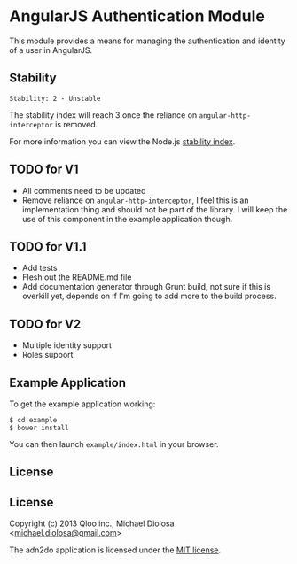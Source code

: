 # AngularJS Authentication Module

This module provides a means for managing the authentication and identity of a user in AngularJS.

## Stability

```
Stability: 2 - Unstable
```

The stability index will reach 3 once the reliance on `angular-http-interceptor` is removed.

For more information you can view the Node.js [stability index](http://nodejs.org/api/all.html#all_stability_index).

## TODO for V1

- All comments need to be updated
- Remove reliance on `angular-http-interceptor`, I feel this is an implementation thing and should not be part of the library. I will keep the use of this component in the example application though.

## TODO for V1.1

- Add tests
- Flesh out the README.md file
- Add documentation generator through Grunt build, not sure if this is overkill yet, depends on if I'm going to add more to the build process.

## TODO for V2

- Multiple identity support
- Roles support

## Example Application

To get the example application working:

```
$ cd example
$ bower install
```

You can then launch `example/index.html` in your browser.

## License

License
---
Copyright (c) 2013 Qloo inc., Michael Diolosa <[michael.diolosa@gmail.com](michael.diolosa@gmail.com)>

The adn2do application is licensed under the [MIT license](http://opensource.org/licenses/MIT).